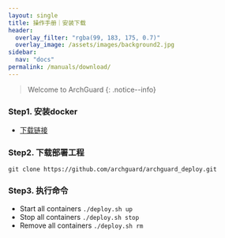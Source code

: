 ```yaml
---
layout: single
title: 操作手册｜安装下载
header:
  overlay_filter: "rgba(99, 183, 175, 0.7)"
  overlay_image: /assets/images/background2.jpg
sidebar:
  nav: "docs"
permalink: /manuals/download/
---
```


> Welcome to ArchGuard
{: .notice--info}

### Step1. 安装docker

* [下载链接](https://docs.docker.com/get-docker/)

### Step2. 下载部署工程

```
git clone https://github.com/archguard/archguard_deploy.git 
```

### Step3. 执行命令
- Start all containers
`./deploy.sh up`
- Stop all containers
`./deploy.sh stop`
- Remove all containers
`./deploy.sh rm`


